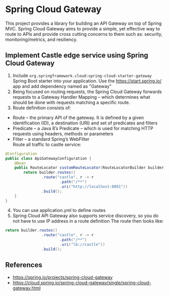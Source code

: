 # Spring Cloud Gateway
This project provides a library for building an API Gateway on top of Spring MVC. Spring Cloud Gateway aims 
to provide a simple, yet effective way to route to APIs and provide cross cutting concerns to them such as: 
security, monitoring/metrics, and resiliency.

## Implement Castle edge service using Spring Cloud Gateway
1. Include `org.springframework.cloud:spring-cloud-starter-gateway` Spring Boot starter into your application.
   Use the https://start.spring.io/ app and add dependency named as "Gateway"  
2. Being focused on routing requests, the Spring Cloud Gateway forwards requests to a 
   Gateway Handler Mapping – which determines what should be done with requests matching a specific route.
3. Route definition consists of:
  * Route – the primary API of the gateway. It is defined by a given identification (ID), a destination (URI) and set of predicates and filters
  * Predicate – a Java 8’s Predicate – which is used for matching HTTP requests using headers, methods or parameters
  *  Filter – a standard Spring’s WebFilter  
  Route all traffic to castle service:
```java
@Configuration
public class ApiGatewayConfiguration {
    @Bean
    public RouteLocator customRouteLocator(RouteLocatorBuilder builder) {
        return builder.routes()
                .route("castle", r -> r
                        .path("/**")
                        .uri("http://localhost:8091"))
                .build();
    }
}
```
4. You can use application.yml to define routes
5. Spring Cloud API Gateway also supports service discovery, so you do not have to use IP address in a route definition
   The route then looks like:
```java
return builder.routes()
                .route("castle", r -> r
                        .path("/**")
                        .uri("lb://castle"))
                .build();
```   

   
## References
* https://spring.io/projects/spring-cloud-gateway 
* https://cloud.spring.io/spring-cloud-gateway/single/spring-cloud-gateway.html




